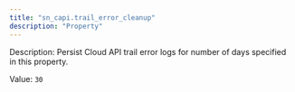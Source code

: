 ```yaml
---
title: "sn_capi.trail_error_cleanup"
description: "Property"
---
```


Description: Persist Cloud API trail error logs for number of days specified in this property.

Value: `30`